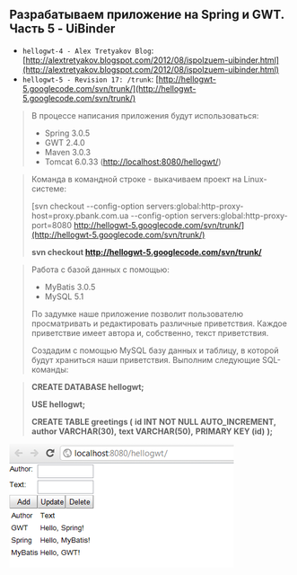 Разрабатываем приложение на Spring и GWT. Часть 5 - UiBinder
------------------------------------------------------------
* `hellogwt-4 - Alex Tretyakov Blog`: [http://alextretyakov.blogspot.com/2012/08/ispolzuem-uibinder.html](http://alextretyakov.blogspot.com/2012/08/ispolzuem-uibinder.html)
* `hellogwt-5 - Revision 17: /trunk`: [http://hellogwt-5.googlecode.com/svn/trunk/](http://hellogwt-5.googlecode.com/svn/trunk/)
> В процессе написания приложения будут использоваться:
>
>- Spring 3.0.5
>- GWT 2.4.0
>- Maven 3.0.3
>- Tomcat 6.0.33 ([http://localhost:8080/hellogwt/](http://localhost:8080/hellogwt/))

>Команда в командной строке - выкачиваем проект на Linux-системе:
>
>[svn checkout --config-option servers:global:http-proxy-host=proxy.pbank.com.ua --config-option servers:global:http-proxy-port=8080 http://hellogwt-5.googlecode.com/svn/trunk/](http://hellogwt-5.googlecode.com/svn/trunk/)
>
>**svn checkout http://hellogwt-5.googlecode.com/svn/trunk/**


>Работа с базой данных с помощью:
>
>- MyBatis 3.0.5
>- MySQL 5.1
>
>По задумке наше приложение позволит пользователю просматривать и редактировать различные приветствия. Каждое приветствие имеет автора и, собственно, текст приветствия.
>
>Создадим с помощью MySQL базу данных и таблицу, в которой будут храниться наши приветствия. Выполним следующие SQL-команды:

>**CREATE DATABASE hellogwt;**
>
>**USE hellogwt;**
>
>**CREATE TABLE greetings (**
>**id INT NOT NULL AUTO_INCREMENT,**
>**author VARCHAR(30),**
>**text VARCHAR(50),**
>**PRIMARY KEY (id)**
>**);**


![result.png](result.png)
